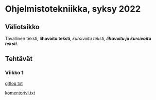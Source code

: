 # Ohjelmistotekniikka, syksy 2022

## Väliotsikko

Tavallinen teksti, **lihavoitu teksti**, *kursivoitu teksti*, ***lihavoitu ja kursivoitu teksti***.

## Tehtävät

### Viikko 1

[gitlog.txt](https://github.com/isa-srs/ot-harjoitustyo2022/blob/main/laskarit/viikko1/gitlog.txt)

[komentorivi.txt](https://github.com/isa-srs/ot-harjoitustyo2022/blob/main/laskarit/viikko1/komentorivi.txt)
